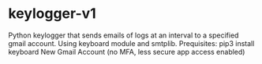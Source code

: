 # keylogger-v1
Python keylogger that sends emails of logs at an interval to a specified gmail account. Using keyboard module and smtplib. 
Prequisites:
pip3 install keyboard
New Gmail Account (no MFA, less secure app access enabled)
